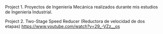 Project 1.
Proyectos de Ingeniería Mecánica realizados durante mis estudios de Ingeniería Industrial.

Project 2.
Two-Stage Speed Reducer (Reductora de velocidad de dos etapas)
https://www.youtube.com/watch?v=29_-VZz__os
